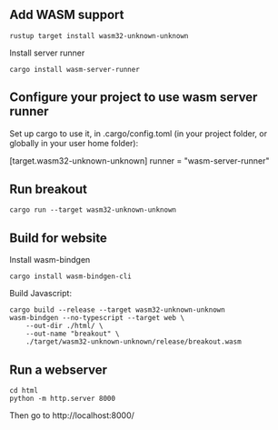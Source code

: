 ## Add WASM support 

```shell
rustup target install wasm32-unknown-unknown
```

Install server runner
```shell
cargo install wasm-server-runner
```

## Configure your project to use wasm server runner

Set up cargo to use it, in .cargo/config.toml (in your project folder, or globally in your user home folder):


[target.wasm32-unknown-unknown]
runner = "wasm-server-runner"

## Run breakout

```shell
cargo run --target wasm32-unknown-unknown
```
## Build for website

Install wasm-bindgen

```shell
cargo install wasm-bindgen-cli
```
Build Javascript:
```shell
cargo build --release --target wasm32-unknown-unknown
wasm-bindgen --no-typescript --target web \
    --out-dir ./html/ \
    --out-name "breakout" \
    ./target/wasm32-unknown-unknown/release/breakout.wasm
```
## Run a webserver

```shell
cd html
python -m http.server 8000
```

Then go to http://localhost:8000/
